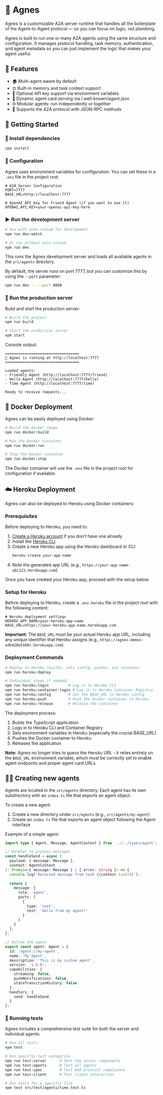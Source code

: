 👵 Agnes
====

Agnes is a customizable A2A server runtime that handles all the boilerplate of the Agent-to-Agent protocol — so you can focus on logic, not plumbing.

Agnes is built to run one or many A2A agents using the same structure and configuration. It manages protocol handling, task memory, authentication, and agent metadata so you can just implement the logic that makes your agent useful.

## 🚀 Features

- 🏠 Multi-agent aware by default
- ⚖️ Built-in memory and task context support
- 🔑 Optional API key support via environment variables
- 📝 Dynamic agent card serving via /.well-known/agent.json
- 🌐 Modular agents: run independently or together
- 📡 Supports the A2A protocol with JSON-RPC methods

## 🚗 Getting Started

### 🔧 Install dependencies

```bash
npm install
```

### 🔐 Configuration

Agnes uses environment variables for configuration. You can set these in a `.env` file in the project root:

```
# A2A Server Configuration
PORT=7777
BASE_URL=http://localhost:7777

# OpenAI API Key for Friend Agent (if you want to use it)
OPENAI_API_KEY=your-openai-api-key-here
```

### ▶️ Run the development server

```bash
# Run with auto-reload for development
npm run dev:watch

# Or run without auto-reload
npm run dev
```

This runs the Agnes development server and loads all available agents in the `src/agents` directory.

By default, the server runs on port 7777, but you can customize this by using the `--port` parameter:

```bash
npm run dev -- --port 8888
```

### 🚀 Run the production server

Build and start the production server:

```bash
# Build the project
npm run build

# Start the production server
npm start
```
Console output:
```
==================================
👵 Agnes is running at http://localhost:7777
==================================

Loaded agents:
- Friendly Agent (http://localhost:7777/friend)
- Hello Agent (http://localhost:7777/hello)
- Time Agent (http://localhost:7777/time)

Ready to receive requests...
```

## 🐳 Docker Deployment

Agnes can be easily deployed using Docker:

```bash
# Build the Docker image
npm run docker:build

# Run the Docker container
npm run docker:run

# Stop the Docker container
npm run docker:stop
```

The Docker container will use the `.env` file in the project root for configuration if available.

## ☁️ Heroku Deployment

Agnes can also be deployed to Heroku using Docker containers:

### Prerequisites

Before deploying to Heroku, you need to:

1. [Create a Heroku account](https://signup.heroku.com/) if you don't have one already
2. Install the [Heroku CLI](https://devcenter.heroku.com/articles/heroku-cli)
3. Create a new Heroku app using the Heroku dashboard or CLI:
   ```bash
   heroku create your-app-name
   ```
4. Note the generated app URL (e.g., `https://your-app-name-abc123.herokuapp.com`)

Once you have created your Heroku app, proceed with the setup below.

### Setup for Heroku

Before deploying to Heroku, create a `.env.heroku` file in the project root with the following content:

```
# Heroku deployment settings
HEROKU_APP_NAME=your-heroku-app-name
BASE_URL=https://your-heroku-app-name.herokuapp.com
```

**Important:** The `BASE_URL` must be your actual Heroku app URL, including any unique identifier that Heroku assigns (e.g., `https://agnes-demos-edb428e5168c.herokuapp.com`).

### Deployment Commands

```bash
# Deploy to Heroku (builds, sets config, pushes, and releases)
npm run heroku:deploy

# Individual steps if needed:
npm run heroku:login         # Log in to Heroku CLI
npm run heroku:container:login # Log in to Heroku Container Registry
npm run heroku:config        # Set the BASE_URL in Heroku config
npm run heroku:push          # Push the Docker container to Heroku
npm run heroku:release       # Release the container
```

The deployment process:
1. Builds the TypeScript application
2. Logs in to Heroku CLI and Container Registry
3. Sets environment variables in Heroku (especially the crucial BASE_URL)
4. Pushes the Docker container to Heroku
5. Releases the application

**Note:** Agnes no longer tries to guess the Heroku URL - it relies entirely on the `BASE_URL` environment variable, which must be correctly set to enable agent endpoints and proper agent card URLs.

## 👷‍♀️ Creating new agents

Agents are located in the `src/agents` directory. Each agent has its own subdirectory with an `index.ts` file that exports an agent object.

To create a new agent:

1. Create a new directory under `src/agents` (e.g., `src/agents/my-agent`)
2. Create an `index.ts` file that exports an agent object following the Agent interface

Example of a simple agent:

```typescript
import type { Agent, Message, AgentContext } from '../../types/agent';

// Handler to process messages
const handleSend = async (
  payload: { message: Message },
  context: AgentContext
): Promise<{ message: Message } | { error: string }> => {
  console.log(`Received message from task ${context.taskId}`);
  
  return {
    message: {
      role: 'agent',
      parts: [
        {
          type: 'text',
          text: 'Hello from my agent!'
        }
      ]
    }
  };
};

// Define the agent
export const agent: Agent = {
  id: 'agent://my-agent',
  name: 'My Agent',
  description: 'This is my custom agent',
  version: '1.0.0',
  capabilities: {
    streaming: false,
    pushNotifications: false,
    stateTransitionHistory: false
  },
  handlers: {
    send: handleSend
  }
};
```

### 🧪 Running tests

Agnes includes a comprehensive test suite for both the server and individual agents:

```bash
# Run all tests
npm test

# Run specific test categories
npm run test:server      # Test the server components
npm run test:agents      # Test all agents
npm run test:spec        # Test A2A protocol compliance
npm run test:client      # Test client interaction

# Run tests for a specific file
npm test src/test/agents/time.test.ts
```
